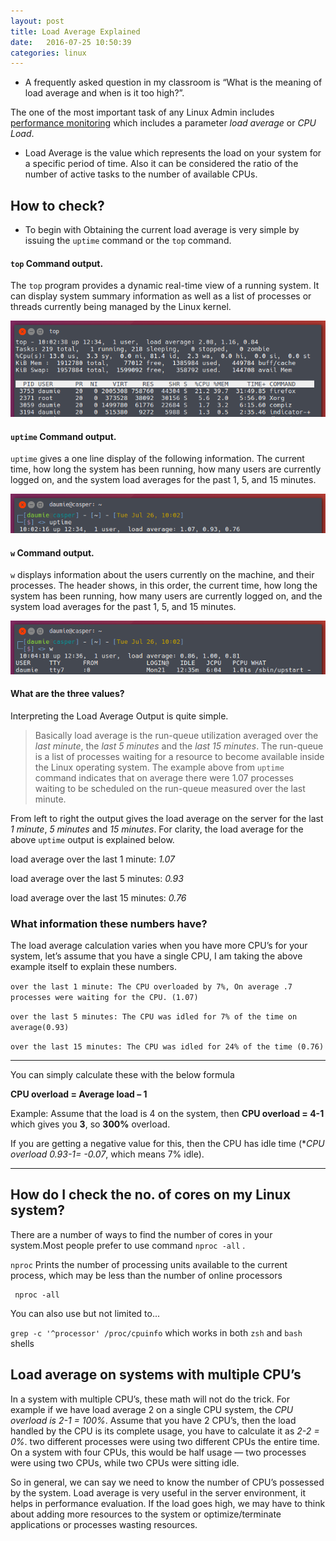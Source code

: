 ```yaml
---
layout: post
title: Load Average Explained
date:   2016-07-25 10:50:39  
categories: linux
---
```


- A frequently asked question in my classroom is “What is the meaning of load average and when is it too high?”.

 The one of the most important task of any Linux Admin includes <u>performance monitoring</u> which includes a parameter *load average* or *CPU Load*.

- Load Average is the value which represents the load on your system for a specific period of time. Also it can be considered the ratio of the number of active tasks to the number of available CPUs.

## How to check?

- To begin with Obtaining the current load average is very simple by issuing the `uptime` command or the `top` command.

#### `top` Command output.

The  `top`  program provides a dynamic real-time view of a running system.  It can display system summary information as well as a list of processes or threads currently being managed by the Linux kernel.
 
![top](/assets/img/top.png)

#### `uptime` Command output.

`uptime`  gives  a  one  line display of the following information.  The current time, how long the system has been running, how many users are currently logged on, and the system load averages for the past 1, 5, and 15 minutes.

![uptime](/assets/img/uptime.png)

#### `w` Command output.

 `w` displays information about the users currently on the machine, and their processes.  The header shows, in this order, the current time, how long the system has been running, how many users are currently logged on, and the system load averages for the past 1, 5, and 15 minutes.


![w](/assets/img/w.png)

#### What are the three values?

Interpreting the Load Average Output is quite simple.

>Basically load average is the run-queue utilization averaged over the *last minute*, the *last 5 minutes* and the *last 15 minutes*. The run-queue is a list of processes waiting for a resource to become available inside the Linux operating system. The example above from `uptime` command indicates that on average there were 1.07 processes waiting to be scheduled on the run-queue measured over the last minute.

From left to right the output gives the load average on the server for the last *1 minute*, *5 minutes* and *15 minutes*. For clarity, the load average for the above `uptime` output is explained below.

load average over the last 1 minute: _1.07_ 

load average over the last 5 minutes: _0.93_ 

load average over the last 15 minutes: _0.76_

### What information these numbers have?

The load average calculation varies when you have more CPU’s for your system, let’s assume that you have a single CPU, I am taking the above example itself to explain these numbers.

`over the last 1 minute: The CPU overloaded by 7%, On average .7 processes were waiting for the CPU. (1.07)`

`over the last 5 minutes: The CPU was idled for 7% of the time on average(0.93)`

`over the last 15 minutes: The CPU was idled for 24% of the time (0.76)`

---

You can simply calculate these with the below formula

**CPU overload = Average load – 1**

Example: Assume that the load is 4 on the system, then **CPU overload = 4-1** which gives you **3**, so **300%** overload. 

If you are getting a negative value for this, then the CPU has idle time (**CPU overload 0.93-1= -0.07*, which means 7% idle). 

---

## How do I check the no. of cores on my Linux system?

There are a number of ways to find the number of cores in your system.Most people prefer to use command `nproc -all` .

`nproc` Prints the number of processing units available to the current process, which may be less than the number of online processors
	 
	 nproc -all

You can also use but not limited to...

`grep -c '^processor' /proc/cpuinfo` which works in both `zsh` and `bash` shells



## Load average on systems with multiple CPU’s

In a system with multiple CPU’s, these math will not do the trick. For example if we have load average 2 on a single CPU system, the *CPU overload is 2-1 = 100%*. Assume that you have 2 CPU’s, then the load handled by the CPU is its complete usage, you have to calculate it as *2-2 = 0%*. two different processes were using two different CPUs the entire time. On a system with four CPUs, this would be half usage — two processes were using two CPUs, while two CPUs were sitting idle.

So in general, we can say we need to know the number of CPU’s possessed by the system. Load average is very useful in the server environment, it helps in performance evaluation. If the load goes high, we may have to think about adding more resources to the system or optimize/terminate applications or processes  wasting resources. 
